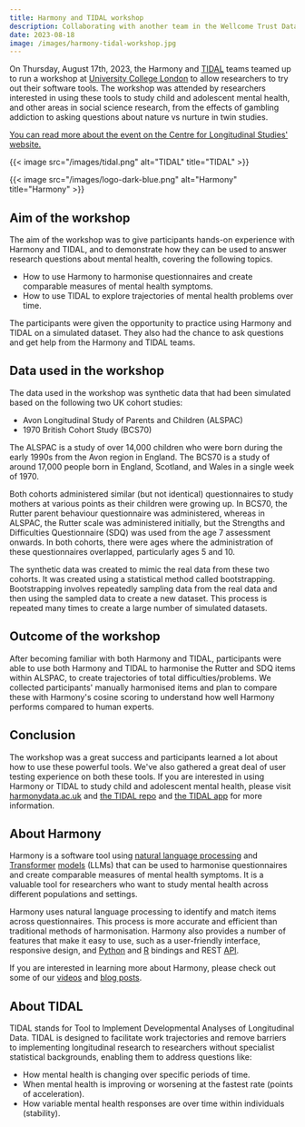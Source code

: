 ```yaml
---
title: Harmony and TIDAL workshop
description: Collaborating with another team in the Wellcome Trust Data Prize
date: 2023-08-18
image: /images/harmony-tidal-workshop.jpg
---
```



On Thursday, August 17th, 2023, the Harmony and [TIDAL](https://github.com/AmeliaES/TIDAL) teams teamed up to run a workshop at [University College London](https://www.ucl.ac.uk/) to allow researchers to try out their software tools. The workshop was attended by researchers interested in using these tools to study child and adolescent mental health, and other areas in social science research, from the effects of gambling addiction to asking questions about nature vs nurture in twin studies.

[You can read more about the event on the Centre for Longitudinal Studies' website.](https://cls.ucl.ac.uk/events/mental-health-data-tools-workshop/)

{{< image src="/images/tidal.png" alt="TIDAL" title="TIDAL" >}}

{{< image src="/images/logo-dark-blue.png" alt="Harmony" title="Harmony" >}}

## Aim of the workshop

The aim of the workshop was to give participants hands-on experience with Harmony and TIDAL, and to demonstrate how they can be used to answer research questions about mental health, covering the following topics.

* How to use Harmony to harmonise questionnaires and create comparable measures of mental health symptoms.
* How to use TIDAL to explore trajectories of mental health problems over time.

The participants were given the opportunity to practice using Harmony and TIDAL on a simulated dataset. They also had the chance to ask questions and get help from the Harmony and TIDAL teams.

## Data used in the workshop

The data used in the workshop was synthetic data that had been simulated based on the following two UK cohort studies:

* Avon Longitudinal Study of Parents and Children (ALSPAC)
* 1970 British Cohort Study (BCS70)

The ALSPAC is a study of over 14,000 children who were born during the early 1990s from the Avon region in England. The BCS70 is a study of around 17,000 people born in England, Scotland, and Wales in a single week of 1970.

Both cohorts administered similar (but not identical) questionnaires to study mothers at various points as their children were growing up. In BCS70, the Rutter parent behaviour questionnaire was administered, whereas in ALSPAC, the Rutter scale was administered initially, but the Strengths and Difficulties Questionnaire (SDQ) was used from the age 7 assessment onwards. In both cohorts, there were ages where the administration of these questionnaires overlapped, particularly ages 5 and 10.

The synthetic data was created to mimic the real data from these two cohorts. It was created using a statistical method called bootstrapping. Bootstrapping involves repeatedly sampling data from the real data and then using the sampled data to create a new dataset. This process is repeated many times to create a large number of simulated datasets.

## Outcome of the workshop

After becoming familiar with both Harmony and TIDAL, participants were able to use both Harmony and TIDAL to harmonise the Rutter and SDQ items within ALSPAC, to create trajectories of total difficulties/problems. We collected participants' manually harmonised items and plan to compare these with Harmony's cosine scoring to understand how well Harmony performs compared to human experts.

## Conclusion

The workshop was a great success and participants learned a lot about how to use these powerful tools. We've also gathered a great deal of user testing experience on both these tools. If you are interested in using Harmony or TIDAL to study child and adolescent mental health, please visit [harmonydata.ac.uk](https://harmonydata.ac.uk) and [the TIDAL repo](https://github.com/AmeliaES/TIDAL) and [the TIDAL app](https://tidal.shinyapps.io/tidalapp/) for more information.

## About Harmony

Harmony is a software tool using [natural language processing](https://naturallanguageprocessing.com/) and [Transformer](https://harmonydata.ac.uk/how-does-harmony-work) [models](https://harmonydata.ac.uk/semantic-text-matching-with-deep-learning-transformer-models) (LLMs) that can be used to harmonise questionnaires and create comparable measures of mental health symptoms. It is a valuable tool for researchers who want to study mental health across different populations and settings.

Harmony uses natural language processing to identify and match items across questionnaires. This process is more accurate and efficient than traditional methods of harmonisation. Harmony also provides a number of features that make it easy to use, such as a user-friendly interface, responsive design, and [Python](https://www.python.org/) and [R](https://www.r-project.org/) bindings and REST [API](https://harmonydata.ac.uk/releasing-harmony-api).

If you are interested in learning more about Harmony, please check out some of our [videos](/videos) and [blog posts](/blog).

## About TIDAL

TIDAL stands for Tool to Implement Developmental Analyses of Longitudinal Data. TIDAL is designed to facilitate work trajectories and remove barriers to implementing longitudinal research to researchers without specialist statistical backgrounds, enabling them to address questions like:

* How mental health is changing over specific periods of time.
* When mental health is improving or worsening at the fastest rate (points of acceleration).
* How variable mental health responses are over time within individuals (stability).
